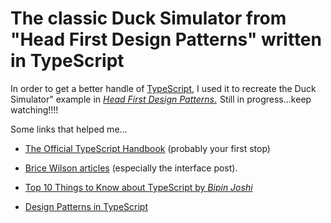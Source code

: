# The classic Duck Simulator from "Head First Design Patterns" written in TypeScript

In order to get a better handle of <a href="http://www.typescriptlang.org/">TypeScript</a>, I used it to recreate the Duck Simulator" example in <a target="_blank" href="http://www.amazon.com/gp/search/ref=as_li_qf_sp_sr_tl?ie=UTF8&camp=1789&creative=9325&index=aps&keywords=Head%20First%20Design%20Patterns&linkCode=ur2&tag=kaidez-20&linkId=3NYIV7U2HB2AUD63"><em>Head First Design Patterns</em>.</a><img src="https://ir-na.amazon-adsystem.com/e/ir?t=kaidez-20&l=ur2&o=1" width="1" height="1" border="0" alt="" style="border:none !important; margin:0px !important;" /> Still in progress...keep watching!!!!

Some links that helped me...

* <a href="http://www.typescriptlang.org/Handbook">The Official TypeScript Handbook</a> (probably your first stop)

* <a href="https://www.bricewilson.net/tag/typescript/"> Brice Wilson articles</a> (especially the interface post).

* <a href="http://www.developer.com/lang/top-10-things-to-know-about-typescript.html">Top 10 Things to Know about TypeScript by <em>Bipin Joshi</em></a>

* <a href="https://github.com/torokmark/design_patterns_in_typescript">Design Patterns in TypeScript</a>